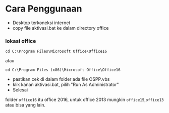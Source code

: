 
# Cara Penggunaan

- Desktop terkoneksi internet
- copy file aktivasi.bat ke dalam directory office

### lokasi office
``cd C:\Program Files\Microsoft Office\Office16``

atau 

``cd C:\Program Files (x86)\Microsoft Office\Office16``

- pastikan cek di dalam folder ada file OSPP.vbs
- klik kanan aktivasi.bat, pilih "Run As Administrator"
- Selesai


folder `office16` itu office 2016, untuk office 2013 mungkin `office15`,`office13` atau bisa yang lain. 
